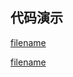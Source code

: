 <h2>代码演示</h2>

<div class="container-demo-main">

<div class="container-demo-left">

[filename](../../src/list.html ':include :type=code  :fragment=htmldemo')

</div>

<div class="container-demo-right">

[filename](../../src/list.html ':include width=375 height=667')

</div>
